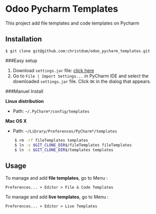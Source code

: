 # Odoo Pycharm Templates

This project add file templates and code templates on Pycharm



## Installation

    $ git clone git@github.com:christdum/odoo_pycharm_templates.git

###Easy setup  
1. Download `settings.jar` file: [click here](./raw/master/settings.jar)
1. Go to `File | Import Settings...` in PyCharm IDE and select the downloaded `settings.jar` file. Click `OK` in the dialog that appears.

###Manuel Install


**Linux distribution**  
  * Path: `~/.PyCharm*/config/templates`

**Mac OS X**  
  * Path: `~/Library/Preferences/PyCharm*/templates`

```bash
    $ rm -rf fileTemplates templates
    $ ln -s $GIT_CLONE_DIR$/fileTemplates fileTemplates
    $ ln -s $GIT_CLONE_DIR$/templates templates
```

## Usage

To manage and add **file templates**, go to Menu :

    Preferences... > Editor > File & Code Templates

To manage and add **live templates**, go to Menu :

    Preferences... > Editor > Live Templates